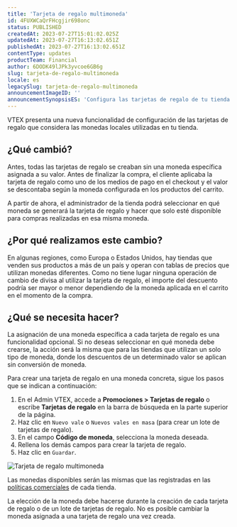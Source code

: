 ```yaml
---
title: 'Tarjeta de regalo multimoneda'
id: 4FUXWCaQrFHcgjir698onc
status: PUBLISHED
createdAt: 2023-07-27T15:01:02.025Z
updatedAt: 2023-07-27T16:13:02.651Z
publishedAt: 2023-07-27T16:13:02.651Z
contentType: updates
productTeam: Financial
author: 6DODK49lJPk3yvcoe6GB6g
slug: tarjeta-de-regalo-multimoneda
locale: es
legacySlug: tarjeta-de-regalo-multimoneda
announcementImageID: ''
announcementSynopsisES: 'Configura las tarjetas de regalo de tu tienda en múltiples monedas'
---
```


VTEX presenta una nueva funcionalidad de configuración de las tarjetas de regalo que considera las monedas locales utilizadas en tu tienda.

## ¿Qué cambió?

Antes, todas las tarjetas de regalo se creaban sin una moneda específica asignada a su valor. Antes de finalizar la compra, el cliente aplicaba la tarjeta de regalo como uno de los medios de pago en el checkout y el valor se descontaba según la moneda configurada en los productos del carrito.

A partir de ahora, el administrador de la tienda podrá seleccionar en qué moneda se generará la tarjeta de regalo y hacer que solo esté disponible para compras realizadas en esa misma moneda. 

## ¿Por qué realizamos este cambio?

En algunas regiones, como Europa o Estados Unidos, hay tiendas que venden sus productos a más de un país y operan con tablas de precios que utilizan monedas diferentes. Como no tiene lugar ninguna operación de cambio de divisa al utilizar la tarjeta de regalo, el importe del descuento podría ser mayor o menor dependiendo de la moneda aplicada en el carrito en el momento de la compra.

## ¿Qué se necesita hacer?

La asignación de una moneda específica a cada tarjeta de regalo es una funcionalidad opcional. Si no deseas seleccionar en qué moneda debe crearse, la acción será la misma que para las tiendas que utilizan un solo tipo de moneda, donde los descuentos de un determinado valor se aplican sin conversión de moneda.

Para crear una tarjeta de regalo en una moneda concreta, sigue los pasos que se indican a continuación:

1. En el Admin VTEX, accede a **Promociones > Tarjetas de regalo** o escribe **Tarjetas de regalo** en la barra de búsqueda en la parte superior de la página.
2. Haz clic en `Nuevo vale` o `Nuevos vales en masa` (para crear un lote de tarjetas de regalo).
3. En el campo **Código de moneda**, selecciona la moneda deseada.
4. Rellena los demás campos para crear la tarjeta de regalo.
5. Haz clic en `Guardar`.

![Tarjeta de regalo multimoneda](//images.ctfassets.net/alneenqid6w5/5OBq7L6L2IeSOz5fBe6aRK/8908f1e2a6d350ebdbc3ae648aad5eec/GiftCard_Multicurrency_ES_1.PNG)

Las monedas disponibles serán las mismas que las registradas en las [políticas comerciales](https://help.vtex.com/es/tutorial/como-funciona-uma-politica-comercial--6Xef8PZiFm40kg2STrMkMV) de cada tienda.

<div class="alert alert-warning">
La elección de la moneda debe hacerse durante la creación de cada tarjeta de regalo o de un lote de tarjetas de regalo. No es posible cambiar la moneda asignada a una tarjeta de regalo una vez creada.
</div>

